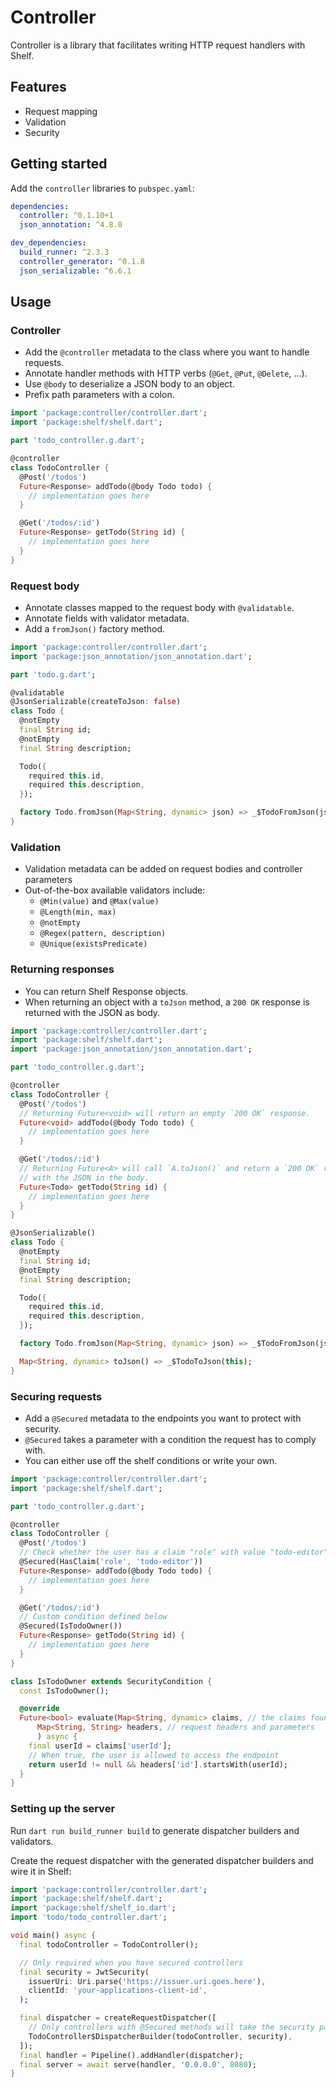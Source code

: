 # Controller

Controller is a library that facilitates writing HTTP request handlers with Shelf.

## Features

* Request mapping
* Validation
* Security

## Getting started

Add the `controller` libraries to `pubspec.yaml`:

```yaml
dependencies:
  controller: ^0.1.10+1
  json_annotation: ^4.8.0

dev_dependencies:
  build_runner: ^2.3.3
  controller_generator: ^0.1.8
  json_serializable: ^6.6.1
```

## Usage

### Controller

* Add the `@controller` metadata to the class where you want to handle requests.
* Annotate handler methods with HTTP verbs (`@Get`, `@Put`, `@Delete`, ...).
* Use `@body` to deserialize a JSON body to an object.
* Prefix path parameters with a colon.

```dart
import 'package:controller/controller.dart';
import 'package:shelf/shelf.dart';

part 'todo_controller.g.dart';

@controller
class TodoController {
  @Post('/todos')
  Future<Response> addTodo(@body Todo todo) {
    // implementation goes here
  }

  @Get('/todos/:id')
  Future<Response> getTodo(String id) {
    // implementation goes here
  }
}
```

### Request body

* Annotate classes mapped to the request body with `@validatable`.
* Annotate fields with validator metadata.
* Add a `fromJson()` factory method.

```dart
import 'package:controller/controller.dart';
import 'package:json_annotation/json_annotation.dart';

part 'todo.g.dart';

@validatable
@JsonSerializable(createToJson: false)
class Todo {
  @notEmpty
  final String id;
  @notEmpty
  final String description;

  Todo({
    required this.id,
    required this.description,
  });

  factory Todo.fromJson(Map<String, dynamic> json) => _$TodoFromJson(json);
}
```

### Validation

* Validation metadata can be added on request bodies and controller parameters
* Out-of-the-box available validators include:
    * `@Min(value)` and `@Max(value)`
    * `@Length(min, max)`
    * `@notEmpty`
    * `@Regex(pattern, description)`
    * `@Unique(existsPredicate)`

### Returning responses

* You can return Shelf Response objects.
* When returning an object with a `toJson` method, a `200 OK` response is returned with the JSON as body.

```dart
import 'package:controller/controller.dart';
import 'package:shelf/shelf.dart';
import 'package:json_annotation/json_annotation.dart';

part 'todo_controller.g.dart';

@controller
class TodoController {
  @Post('/todos')
  // Returning Future<void> will return an empty `200 OK` response.
  Future<void> addTodo(@body Todo todo) {
    // implementation goes here
  }

  @Get('/todos/:id')
  // Returning Future<A> will call `A.toJson()` and return a `200 OK` response
  // with the JSON in the body.
  Future<Todo> getTodo(String id) {
    // implementation goes here
  }
}

@JsonSerializable()
class Todo {
  @notEmpty
  final String id;
  @notEmpty
  final String description;

  Todo({
    required this.id,
    required this.description,
  });

  factory Todo.fromJson(Map<String, dynamic> json) => _$TodoFromJson(json);

  Map<String, dynamic> toJson() => _$TodoToJson(this);
}
```

### Securing requests

* Add a `@Secured` metadata to the endpoints you want to protect with security.
* `@Secured` takes a parameter with a condition the request has to comply with.
* You can either use off the shelf conditions or write your own.

```dart
import 'package:controller/controller.dart';
import 'package:shelf/shelf.dart';

part 'todo_controller.g.dart';

@controller
class TodoController {
  @Post('/todos')
  // Check whether the user has a claim "role" with value "todo-editor"
  @Secured(HasClaim('role', 'todo-editor'))
  Future<Response> addTodo(@body Todo todo) {
    // implementation goes here
  }

  @Get('/todos/:id')
  // Custom condition defined below
  @Secured(IsTodoOwner())
  Future<Response> getTodo(String id) {
    // implementation goes here
  }
}

class IsTodoOwner extends SecurityCondition {
  const IsTodoOwner();

  @override
  Future<bool> evaluate(Map<String, dynamic> claims, // the claims found in the token or user database
      Map<String, String> headers, // request headers and parameters
      ) async {
    final userId = claims['userId'];
    // When true, the user is allowed to access the endpoint
    return userId != null && headers['id'].startsWith(userId);
  }
}
```

### Setting up the server

Run `dart run build_runner build` to generate dispatcher builders and validators.

Create the request dispatcher with the generated dispatcher builders and wire it in Shelf:

```dart
import 'package:controller/controller.dart';
import 'package:shelf/shelf.dart';
import 'package:shelf/shelf_io.dart';
import 'todo/todo_controller.dart';

void main() async {
  final todoController = TodoController();

  // Only required when you have secured controllers
  final security = JwtSecurity(
    issuerUri: Uri.parse('https://issuer.uri.goes.here'),
    clientId: 'your-applications-client-id',
  );

  final dispatcher = createRequestDispatcher([
    // Only controllers with @Secured methods will take the security parameter
    TodoController$DispatcherBuilder(todoController, security),
  ]);
  final handler = Pipeline().addHandler(dispatcher);
  final server = await serve(handler, '0.0.0.0', 8080);
}
```
